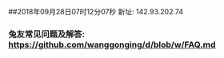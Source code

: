 ##2018年09月28日07时12分07秒 新址: 142.93.202.74
### 兔友常见问题及解答: https://github.com/wanggonging/d/blob/w/FAQ.md

